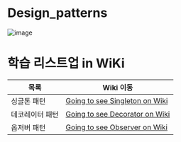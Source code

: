 # Design_patterns
![image](https://encrypted-tbn0.gstatic.com/images?q=tbn:ANd9GcTyC8s1HG7OT0ZpC1A_EkIUoOebdE1t75ssBA&usqp=CAU)

# 학습 리스트업 in WiKi

| 목록 | Wiki 이동 |
| ------ | ------ |
| 싱글톤 패턴 | [Going to see Singleton on Wiki](https://github.com/rlaxogus0522/Design_Patterns/wiki/%5BPattern%5D-Singleton) |
| 데코레이터 패턴 | [Going to see Decorator on Wiki](https://github.com/rlaxogus0522/Design_Patterns/wiki/%5BPattern%5D-Decorator) |
| 옵저버 패턴 | [Going to see Observer on Wiki](https://github.com/rlaxogus0522/Design_Patterns/wiki/%5BPattern%5D-Observer) |
